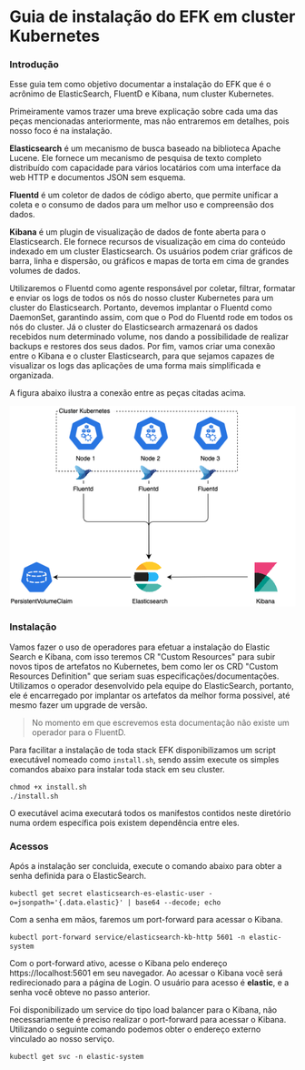 # Guia de instalação do EFK em cluster Kubernetes

### Introdução

Esse guia tem como objetivo documentar a instalação do EFK que é o acrônimo de ElasticSearch, FluentD e Kibana, num cluster Kubernetes.

Primeiramente vamos trazer uma breve explicação sobre cada uma das peças mencionadas anteriormente, mas não entraremos em detalhes, pois nosso foco é na instalação.

**Elasticsearch** é um mecanismo de busca baseado na biblioteca Apache Lucene. Ele fornece um mecanismo de pesquisa de texto completo distribuído com capacidade para vários locatários com uma interface da web HTTP e documentos JSON sem esquema.

**Fluentd** é um coletor de dados de código aberto, que permite unificar a coleta e o consumo de dados para um melhor uso e compreensão dos dados.

**Kibana** é um plugin de visualização de dados de fonte aberta para o Elasticsearch. Ele fornece recursos de visualização em cima do conteúdo indexado em um cluster Elasticsearch. Os usuários podem criar gráficos de barra, linha e dispersão, ou gráficos e mapas de torta em cima de grandes volumes de dados.

Utilizaremos o Fluentd como agente responsável por coletar, filtrar, formatar e enviar os logs de todos os nós do nosso cluster Kubernetes para um cluster do Elasticsearch. Portanto, devemos implantar o Fluentd como DaemonSet, garantindo assim, com que o Pod do Fluentd rode em todos os nós do cluster. Já o cluster do Elasticsearch armazenará os dados recebidos num determinado volume, nos dando a possibilidade de realizar backups e restores dos seus dados. Por fim, vamos criar uma conexão entre o Kibana e o cluster Elasticsearch, para que sejamos capazes de visualizar os logs das aplicações de uma forma mais simplificada e organizada.

A figura abaixo ilustra a conexão entre as peças citadas acima.

![Diagrama](EFK.png)

### Instalação

Vamos fazer o uso de operadores para efetuar a instalação do Elastic Search e Kibana, com isso teremos CR "Custom Resources" para subir novos tipos de artefatos no Kubernetes, bem como ler os CRD "Custom Resources Definition" que seriam suas especificações/documentações. Utilizamos o operador desenvolvido pela equipe do ElasticSearch, portanto, ele é encarregado por implantar os artefatos da melhor forma possivel, até mesmo fazer um upgrade de versão.

> No momento em que escrevemos esta documentação não existe um operador para o FluentD.

Para facilitar a instalação de toda stack EFK disponibilizamos um script executável nomeado como ```install.sh```, sendo assim execute os simples comandos abaixo para instalar toda stack em seu cluster.

```shell
chmod +x install.sh
./install.sh
```

O executável acima executará todos os manifestos contidos neste diretório numa ordem específica pois existem dependência entre eles.

### Acessos 

Após a instalação ser concluida, execute o comando abaixo para obter a senha definida para o ElasticSearch.

```shell
kubectl get secret elasticsearch-es-elastic-user -o=jsonpath='{.data.elastic}' | base64 --decode; echo
```

Com a senha em mãos, faremos um port-forward para acessar o Kibana.

```shell
kubectl port-forward service/elasticsearch-kb-http 5601 -n elastic-system
```

Com o port-forward ativo, acesse o Kibana pelo endereço https://localhost:5601 em seu navegador. Ao acessar o Kibana você será redirecionado para a página de Login. O usuário para acesso é **elastic**, e a senha você obteve no passo anterior.

Foi disponibilizado um service do tipo load balancer para o Kibana, não necessariamente é preciso realizar o port-forward para acessar o Kibana. Utilizando o seguinte comando podemos obter o endereço externo vinculado ao nosso serviço.

```shell
kubectl get svc -n elastic-system
```

